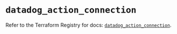 # `datadog_action_connection`

Refer to the Terraform Registry for docs: [`datadog_action_connection`](https://registry.terraform.io/providers/datadog/datadog/3.65.0/docs/resources/action_connection).
